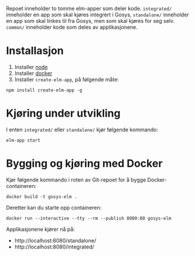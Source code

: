 Repoet inneholder to tomme elm-apper som deler kode. `integrated/` inneholder en app som skal kjøres integrert i Gosys, `standalone/` inneholder en app som skal linkes til fra Gosys, men som skal kjøres for seg selv. `common/` inneholder kode som deles av applikasjonene.

# Installasjon

1. Installer [node](https://nodejs.org/en/)
2. Installer [docker](https://www.docker.com/docker-mac)
3. Installer `create-elm-app`, på følgende måte:

```
npm install create-elm-app -g
```

# Kjøring under utvikling

I enten `integrated/` eller `standalone/` kjør følgende kommando:

```
elm-app start
```

# Bygging og kjøring med Docker

Kjør følgende kommando i roten av Git-repoet for å bygge Docker-containeren:

```
docker build -t gosys-elm .
```

Deretter kan du starte opp containeren:

```
docker run --interactive --tty --rm --publish 8080:80 gosys-elm 
```

Applikasjonene kjører nå på:

* http://localhost:8080/standalone/
* http://localhost:8080/integrated/
